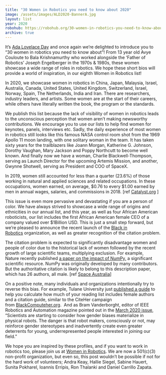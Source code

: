 ```yaml
---
title: "30 Women in Robotics you need to know about 2020"
image: /assets/images/ALD2020-BannerA.jpg
layout: list
year: 2020
robohub: https://robohub.org/30-women-in-robotics-you-need-to-know-about-2020/
archive: true
---
```

It’s [Ada Lovelace Day](https://findingada.com/) and once again we’re delighted to introduce you to “30 women in robotics you need to know about”! From 13 year old Avye Couloute to Bala Krishnamurthy who worked alongside the ‘Father of Robotics’ Joseph Engelberger in the 1970s & 1980s, these women showcase a wide range of roles in robotics. We hope these short bios will provide a world of inspiration, in our eighth Women in Robotics list! 

In 2020, we showcase women in robotics in China, Japan, Malaysia, Israel, Australia, Canada, United States, United Kingdom, Switzerland, Israel, Norway, Spain, The Netherlands, India and Iran. There are researchers, industry leaders, and artists. Some women are at the start of their careers, while others have literally written the book, the program or the standards.

We publish this list because the lack of visibility of women in robotics leads to the unconscious perception that women aren’t making newsworthy contributions. We encourage you to use our lists to help find women for keynotes, panels, interviews etc. Sadly, the daily experience of most women in robotics still looks like this famous NASA control room shot from the 1969 Apollo 11 moon landing, with one solitary woman in the team. It has taken sixty years for the trailblazers like Joann Morgan, Katherine G. Johnson, Dorothy Vaughan, Mary Jackson and Poppy Northcutt to become well known. And finally now we have a woman, Charlie Blackwell-Thompson, serving as Launch Director for the upcoming Artemis Mission, and another, Gwynne Shotwell, serving as President and COO of SpaceX.

In 2019, women still accounted for less than a quarter (23.6%) of those working in natural and applied sciences and related occupations. In these occupations, women earned, on average, \$0.76 to every \$1.00 earned by men in annual wages, salaries, and commissions in 2018. [ref [Catalyst.org](https://www.catalyst.org/research/women-in-science-technology-engineering-and-mathematics-stem/) ]

This issue is even more pervasive and devastating if you are a person of color. We have always strived to showcase a wide range of origins and ethnicities in our annual list, and this year, as well as four African American roboticists, our list includes the first African American female CEO of a company valued over $1Billion USD. This is just a small step forward, but we’re pleased to announce the recent launch of the [Black in Robotics](https://www.blackinrobotics.org/) organization, as well as greater recognition of the citation problem.

The citation problem is expected to significantly disadvantage women and people of color due to the historical lack of women followed by the recent growth of large scientific teams, multiplying exclusion. For example, Nature recently published [a paper on the impact of NumPy,](https://www.nature.com/articles/s41586-020-2649-2) a significant scientific resource. NumPy was originally developed by many contributors. But the authoritative citation is likely to belong to this description paper, which has 26 authors, all male. [ref [Space Australia](https://spaceaustralia.com/index.php/opinions/programming-patriarchy-tech)]

On a positive note, many individuals and organizations intentionally try to reverse this bias. For example, Tulane University just [published a guide](https://libguides.tulane.edu/citation_tools/gender) to help you calculate how much of your reading list includes female authors and a citation guide, similar to the CiteHer campaign from [BlackComputeher.org](https://blackcomputeher.org/).  And as Bram Vanderborght, editor of IEEE Robotics and Automation magazine pointed out in the [March 2020 issue](https://ieeexplore.ieee.org/stamp/stamp.jsp?tp=&arnumber=9040490), “Scientists are starting to consider how gender biases materialize in physical robots. The danger is that robot makers, consciously or not, may reinforce gender stereotypes and inadvertently create even greater deterrents for young, underrepresented people interested in joining our field.”

We hope you are inspired by these profiles, and if you want to work in robotics too, please join us at [Women in Robotics](https://womeninrobotics.org/). We are now a 501(c)(3) non-profit organization, but even so, this post wouldn’t be possible if not for the hard work of volunteers; Andra Keay, Hallie Siegel, Sabine Hauert, Sunita Pokharel, Ioannis Erripis, Ron Thalanki and Daniel Carrillo Zapata.
